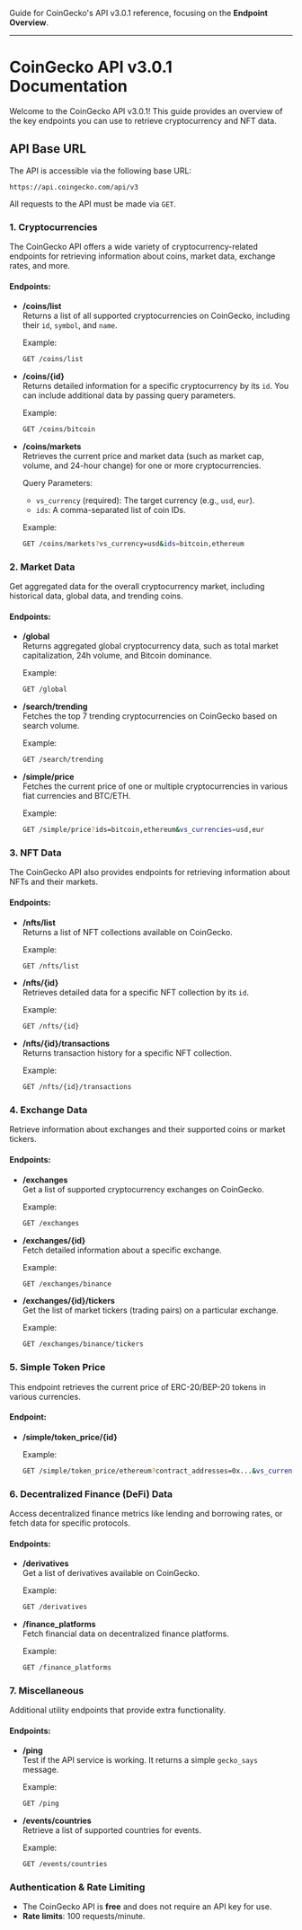 Guide for CoinGecko's API v3.0.1 reference, focusing on the **Endpoint Overview**. 

---

# CoinGecko API v3.0.1 Documentation

Welcome to the CoinGecko API v3.0.1! This guide provides an overview of the key endpoints you can use to retrieve cryptocurrency and NFT data.

## API Base URL

The API is accessible via the following base URL:

```
https://api.coingecko.com/api/v3
```

All requests to the API must be made via `GET`.

### 1. Cryptocurrencies

The CoinGecko API offers a wide variety of cryptocurrency-related endpoints for retrieving information about coins, market data, exchange rates, and more.

#### Endpoints:

- **/coins/list**  
  Returns a list of all supported cryptocurrencies on CoinGecko, including their `id`, `symbol`, and `name`.
  
  Example:
  ```bash
  GET /coins/list
  ```

- **/coins/{id}**  
  Returns detailed information for a specific cryptocurrency by its `id`. You can include additional data by passing query parameters.
  
  Example:
  ```bash
  GET /coins/bitcoin
  ```

- **/coins/markets**  
  Retrieves the current price and market data (such as market cap, volume, and 24-hour change) for one or more cryptocurrencies.

  Query Parameters:
  - `vs_currency` (required): The target currency (e.g., `usd`, `eur`).
  - `ids`: A comma-separated list of coin IDs.

  Example:
  ```bash
  GET /coins/markets?vs_currency=usd&ids=bitcoin,ethereum
  ```

### 2. Market Data

Get aggregated data for the overall cryptocurrency market, including historical data, global data, and trending coins.

#### Endpoints:

- **/global**  
  Returns aggregated global cryptocurrency data, such as total market capitalization, 24h volume, and Bitcoin dominance.

  Example:
  ```bash
  GET /global
  ```

- **/search/trending**  
  Fetches the top 7 trending cryptocurrencies on CoinGecko based on search volume.

  Example:
  ```bash
  GET /search/trending
  ```

- **/simple/price**  
  Fetches the current price of one or multiple cryptocurrencies in various fiat currencies and BTC/ETH.

  Example:
  ```bash
  GET /simple/price?ids=bitcoin,ethereum&vs_currencies=usd,eur
  ```

### 3. NFT Data

The CoinGecko API also provides endpoints for retrieving information about NFTs and their markets.

#### Endpoints:

- **/nfts/list**  
  Returns a list of NFT collections available on CoinGecko.

  Example:
  ```bash
  GET /nfts/list
  ```

- **/nfts/{id}**  
  Retrieves detailed data for a specific NFT collection by its `id`.

  Example:
  ```bash
  GET /nfts/{id}
  ```

- **/nfts/{id}/transactions**  
  Returns transaction history for a specific NFT collection.

  Example:
  ```bash
  GET /nfts/{id}/transactions
  ```

### 4. Exchange Data

Retrieve information about exchanges and their supported coins or market tickers.

#### Endpoints:

- **/exchanges**  
  Get a list of supported cryptocurrency exchanges on CoinGecko.

  Example:
  ```bash
  GET /exchanges
  ```

- **/exchanges/{id}**  
  Fetch detailed information about a specific exchange.

  Example:
  ```bash
  GET /exchanges/binance
  ```

- **/exchanges/{id}/tickers**  
  Get the list of market tickers (trading pairs) on a particular exchange.

  Example:
  ```bash
  GET /exchanges/binance/tickers
  ```

### 5. Simple Token Price

This endpoint retrieves the current price of ERC-20/BEP-20 tokens in various currencies. 

#### Endpoint:

- **/simple/token_price/{id}**
  
  Example:
  ```bash
  GET /simple/token_price/ethereum?contract_addresses=0x...&vs_currencies=usd
  ```

### 6. Decentralized Finance (DeFi) Data

Access decentralized finance metrics like lending and borrowing rates, or fetch data for specific protocols.

#### Endpoints:

- **/derivatives**  
  Get a list of derivatives available on CoinGecko.
  
  Example:
  ```bash
  GET /derivatives
  ```

- **/finance_platforms**  
  Fetch financial data on decentralized finance platforms.
  
  Example:
  ```bash
  GET /finance_platforms
  ```

### 7. Miscellaneous

Additional utility endpoints that provide extra functionality.

#### Endpoints:

- **/ping**  
  Test if the API service is working. It returns a simple `gecko_says` message.
  
  Example:
  ```bash
  GET /ping
  ```

- **/events/countries**  
  Retrieve a list of supported countries for events.
  
  Example:
  ```bash
  GET /events/countries
  ```

### Authentication & Rate Limiting

- The CoinGecko API is **free** and does not require an API key for use.
- **Rate limits**: 100 requests/minute.




